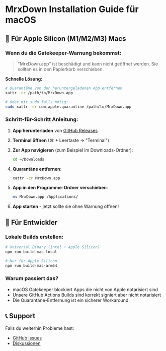 # MrxDown Installation Guide für macOS

## 🍎 Für Apple Silicon (M1/M2/M3) Macs

### Wenn du die Gatekeeper-Warnung bekommst:

> "MrxDown.app" ist beschädigt und kann nicht geöffnet werden. Sie sollten es in den Papierkorb verschieben.

**Schnelle Lösung:**
```bash
# Quarantäne von der heruntergeladenen App entfernen
xattr -cr /path/to/MrxDown.app

# Oder mit sudo falls nötig:
sudo xattr -dr com.apple.quarantine /path/to/MrxDown.app
```

### Schritt-für-Schritt Anleitung:

1. **App herunterladen** von [GitHub Releases](https://github.com/pepperonas/mrxdown/releases)

2. **Terminal öffnen** (⌘ + Leertaste → "Terminal")

3. **Zur App navigieren** (zum Beispiel im Downloads-Ordner):
   ```bash
   cd ~/Downloads
   ```

4. **Quarantäne entfernen**:
   ```bash
   xattr -cr MrxDown.app
   ```

5. **App in den Programme-Ordner verschieben**:
   ```bash
   mv MrxDown.app /Applications/
   ```

6. **App starten** - jetzt sollte sie ohne Warnung öffnen!

## 🔧 Für Entwickler

### Lokale Builds erstellen:

```bash
# Universal Binary (Intel + Apple Silicon)
npm run build-mac-local

# Nur für Apple Silicon
npm run build-mac-arm64
```

### Warum passiert das?

- macOS Gatekeeper blockiert Apps die nicht von Apple notarisiert sind
- Unsere GitHub Actions Builds sind korrekt signiert aber nicht notarisiert
- Die Quarantäne-Entfernung ist ein sicherer Workaround

## 📞 Support

Falls du weiterhin Probleme hast:
- [GitHub Issues](https://github.com/pepperonas/mrxdown/issues)
- [Diskussionen](https://github.com/pepperonas/mrxdown/discussions)